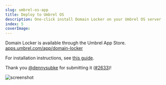 ```yaml
---
slug: umbrel-os-app
title: Deploy to Umbrel OS
description: One-click install Domain Locker on your Umbrel OS server
index: 5
coverImage: 
---
```



Domain Locker is available through the Umbrel App Store.
[apps.umbrel.com/app/domain-locker](https://apps.umbrel.com/app/domain-locker)

For installation instructions, see [this guide](https://framer.umbrel.com/wip/support-234efsd/installing-apps).

Thank you [@dennysubke](https://github.com/dennysubke) for submitting it ([#2633](https://github.com/getumbrel/umbrel-apps/pull/2633))!

![screenshot](https://storage.googleapis.com/as93-screenshots/domain-locker/domain-locker-umbrel.png)
